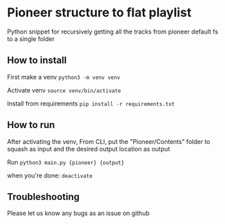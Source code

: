 # Pioneer structure to flat playlist
Python snippet for recursively getting all the tracks from pioneer default fs to a single folder

## How to install
First make a venv
`python3 -m venv venv`

Activate venv
`source venv/bin/activate`

Install from requirements
`pip install -r requirements.txt`

## How to run

After activating the venv,
From CLI, put the "Pioneer/Contents" folder to squash as input and the desired output location as output

Run 
`python3 main.py {pioneer} {output}`

when you're done:
`deactivate`

## Troubleshooting

Please let us know any bugs as an issue on github
